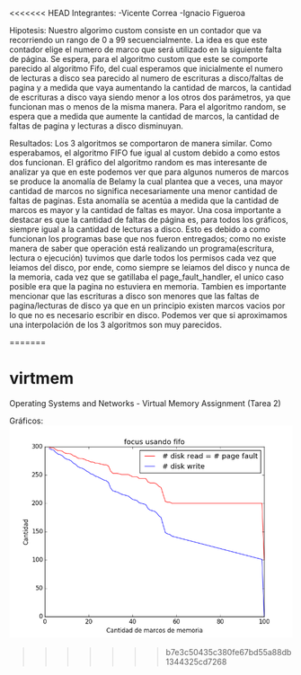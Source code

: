 <<<<<<< HEAD
Integrantes:
	-Vicente Correa
	-Ignacio Figueroa

Hipotesis: Nuestro algorimo custom consiste en un contador que va recorriendo un rango de 0 a
99 secuencialmente. La idea es que este contador elige el numero de marco que será utilizado
en la siguiente falta de página. Se espera, para el algoritmo custom que este se comporte parecido
al algoritmo Fifo, del cual esperamos que inicialmente el numero de lecturas a disco
sea parecido al numero de escrituras a disco/faltas de pagina y a medida que vaya aumentando
la cantidad de marcos, la cantidad de escrituras a disco vaya siendo menor a los otros
dos parámetros, ya que funcionan mas o menos de la misma manera. Para el algoritmo random, se
espera que a medida que aumente la cantidad de marcos, la cantidad de faltas de pagina y
lecturas a disco disminuyan.

Resultados: Los 3 algoritmos se comportaron de manera similar. Como esperabamos, el algoritmo
FIFO fue igual al custom debido a como estos dos funcionan. El gráfico del algoritmo random es
mas interesante de analizar ya que en este podemos ver que para algunos numeros de marcos se 
produce la anomalía de Belamy la cual plantea que a veces, una mayor cantidad de marcos no 
significa necesariamente una menor cantidad de faltas de paginas. Esta anomalía se acentúa
a medida que la cantidad de marcos es mayor y la cantidad de faltas es mayor. 
Una cosa importante a destacar es que la cantidad de faltas de página es, para todos los 
gráficos, siempre igual a la cantidad de lecturas a disco. Esto es debido a como funcionan
los programas base que nos fueron entregados; como no existe manera de saber que operación
está realizando un programa(escritura, lectura o ejecución) tuvimos que darle todos los permisos
cada vez que leiamos del disco, por ende, como siempre se leiamos del disco y nunca de la memoria,
cada vez que se gatillaba el page_fault_handler, el unico caso posible era que la pagina no estuviera 
en memoria. 
Tambien es importante mencionar que las escrituras a disco son menores que las 
faltas de pagina/lecturas de disco ya que en un principio existen marcos vacios por lo que no es 
necesario escribir en disco. 
Podemos ver que si aproximamos una interpolación de los 3 algoritmos son muy parecidos.

=======
# virtmem
Operating Systems and Networks - Virtual Memory Assignment (Tarea 2)

Gráficos:
<img src="https://github.com/UANDES-ICC3101-201720/tarea-2-tarea2-vicorrea-ijfigueroa/blob/master/Graficos/focus%20usando%20fifo.png" />
>>>>>>> b7e3c50435c380fe67bd55a88db1344325cd7268
